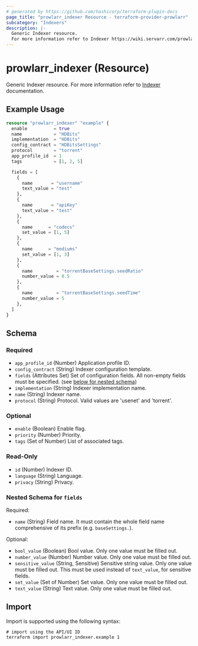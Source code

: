 ```yaml
---
# generated by https://github.com/hashicorp/terraform-plugin-docs
page_title: "prowlarr_indexer Resource - terraform-provider-prowlarr"
subcategory: "Indexers"
description: |-
  Generic Indexer resource.
  For more information refer to Indexer https://wiki.servarr.com/prowlarr/indexers documentation.
---
```


# prowlarr_indexer (Resource)

<!-- subcategory:Indexers -->
Generic Indexer resource.
For more information refer to [Indexer](https://wiki.servarr.com/prowlarr/indexers) documentation.

## Example Usage

```terraform
resource "prowlarr_indexer" "example" {
  enable          = true
  name            = "HDBits"
  implementation  = "HDBits"
  config_contract = "HDBitsSettings"
  protocol        = "torrent"
  app_profile_id  = 1
  tags            = [1, 2, 5]

  fields = [
    {
      name       = "username"
      text_value = "test"
    },
    {
      name       = "apiKey"
      text_value = "test"
    },
    {
      name      = "codecs"
      set_value = [1, 5]
    },
    {
      name      = "mediums"
      set_value = [1, 3]
    },
    {
      name         = "torrentBaseSettings.seedRatio"
      number_value = 0.5
    },
    {
      name         = "torrentBaseSettings.seedTime"
      number_value = 5
    },
  ]
}
```

<!-- schema generated by tfplugindocs -->
## Schema

### Required

- `app_profile_id` (Number) Application profile ID.
- `config_contract` (String) Indexer configuration template.
- `fields` (Attributes Set) Set of configuration fields. All non-empty fields must be specified. (see [below for nested schema](#nestedatt--fields))
- `implementation` (String) Indexer implementation name.
- `name` (String) Indexer name.
- `protocol` (String) Protocol. Valid values are 'usenet' and 'torrent'.

### Optional

- `enable` (Boolean) Enable flag.
- `priority` (Number) Priority.
- `tags` (Set of Number) List of associated tags.

### Read-Only

- `id` (Number) Indexer ID.
- `language` (String) Language.
- `privacy` (String) Privacy.

<a id="nestedatt--fields"></a>
### Nested Schema for `fields`

Required:

- `name` (String) Field name.
It must contain the whole field name comprehensive of its prefix (e.g. `baseSettings.`).

Optional:

- `bool_value` (Boolean) Bool value. Only one value must be filled out.
- `number_value` (Number) Number value. Only one value must be filled out.
- `sensitive_value` (String, Sensitive) Sensitive string value. Only one value must be filled out. This must be used instead of `text_value`, for sensitive fields.
- `set_value` (Set of Number) Set value. Only one value must be filled out.
- `text_value` (String) Text value. Only one value must be filled out.

## Import

Import is supported using the following syntax:

```shell
# import using the API/UI ID
terraform import prowlarr_indexer.example 1
```
